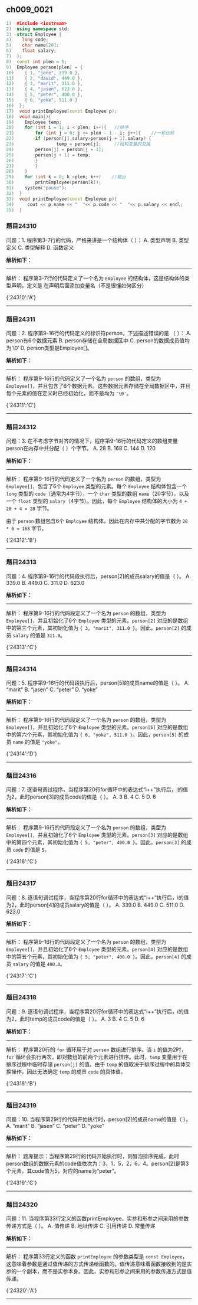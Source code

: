 ## ch009_0021
``` c++
1)  #include <iostream>
2)  using namespace std;
3)  struct Employee {  
4)    long code;
5)    char name[20];
6)    float salary;
7)  };
8)  const int plen = 6;
9)  Employee person[plen] = {
10)    { 1, "jone", 339.0 },
11)    { 2, "david", 449.0 },
12)    { 3, "marit", 311.0 },
13)    { 4, "jasen", 623.0 },
14)    { 5, "peter", 400.0 },
15)    { 6, "yoke", 511.0 }
16)  };
17)  void printEmployee(const Employee p);
18)  void main(){
19)    Employee temp;
20)    for (int i = 1; i < plen; i++){   //排序
21)        for (int j = 0; j <= plen - 1 - i; j++){    //一轮比较
22)        if (person[j].salary>person[j + 1].salary) { 
23)                temp = person[j];     //结构变量的交换
24)        person[j] = person[j + 1];
25)        person[j + 1] = temp;
26)        }
27)        }
28)    }
29)    for (int k = 0; k <plen; k++)    //输出
30)        printEmployee(person[k]);
31)    system("pause");
32)  }
33)  void printEmployee(const Employee p){
34)     cout << p.name << "  "<< p.code << "  "<< p.salary << endl;
35)  }

```
### 题目24310
问题：1.  程序第3-7行的代码，严格来讲是一个结构体（    ）：
A.  类型声明
B.  类型定义
C.  类型解释
D.  函数定义


**解析如下：**

------

解析：
程序第3-7行的代码定义了一个名为 `Employee` 的结构体，这是结构体的类型声明，定义是 在声明后面添加变量名（不是很懂如何区分）

{'24310':'A'}

------

### 题目24311
问题：2.  程序第9-16行的代码定义的标识符person，下述描述错误的是 （    ）：
A.  person有6个数据元素
B.  person存储在全局数据区中
C.  person的数据成员值均为‘\\0’
D.  person类型是Employee[]。


**解析如下：**

------

解析：
程序第9-16行的代码定义了一个名为 `person` 的数组，类型为 `Employee[]`，并且包含了6个数据元素。这些数据元素存储在全局数据区中，并且每个元素的值在定义时已经初始化，而不是均为 `'\0'`。

{'24311':'C'}

------

### 题目24312
问题：3.  在不考虑字节对齐的情况下，程序第9-16行的代码定义的数组变量person在内存中共分配（    ）个字节。
A.  28
B.  168
C.  144
D.  120


**解析如下：**

------

解析：
程序第9-16行的代码定义了一个名为 `person` 的数组，类型为 `Employee[]`，包含了6个 `Employee` 类型的元素。每个 `Employee` 结构体包含一个 `long` 类型的 `code`（通常为4字节），一个 `char` 类型的数组 `name`（20字节），以及一个 `float` 类型的 `salary`（4字节）。因此，每个 `Employee` 结构体的大小为 `4 + 20 + 4 = 28` 字节。

由于 `person` 数组包含6个 `Employee` 结构体，因此在内存中共分配的字节数为 `28 * 6 = 168` 字节。

{'24312':'B'}

------

### 题目24313
问题：4.  程序第9-16行的代码段执行后，person[2]的成员salary的值是（    ）。
A.  339.0
B.  449.0
C.  311.0
D.  623.0


**解析如下：**

------

解析：
程序第9-16行的代码段定义了一个名为 `person` 的数组，类型为 `Employee[]`，并且初始化了6个 `Employee` 类型的元素。`person[2]` 对应的是数组中的第三个元素，其初始化值为 `{ 3, "marit", 311.0 }`。因此，`person[2]` 的成员 `salary` 的值是 `311.0`。

{'24313':'C'}

------

### 题目24314
问题：5.  程序第9-16行的代码段执行后，person[5]的成员name的值是（    ）。
A.  “marit”
B.  “jasen”
C.  “peter”
D.  “yoke”


**解析如下：**

------

解析：
程序第9-16行的代码段定义了一个名为 `person` 的数组，类型为 `Employee[]`，并且初始化了6个 `Employee` 类型的元素。`person[5]` 对应的是数组中的第六个元素，其初始化值为 `{ 6, "yoke", 511.0 }`。因此，`person[5]` 的成员 `name` 的值是 `"yoke"`。

{'24314':'D'}

------

### 题目24316
问题：7.  逐语句调试程序，当程序第20行for循环中的表达式“i++”执行后，i的值为2，此时person[3]的成员code的值是（    ）。
A.  3
B.  4
C.  5
D.  6


**解析如下：**

------

解析：
程序第9-16行的代码段定义了一个名为 `person` 的数组，类型为 `Employee[]`，并且初始化了6个 `Employee` 类型的元素。`person[3]` 对应的是数组中的第四个元素，其初始化值为 `{ 5, "peter", 400.0 }`。因此，`person[3]` 的成员 `code` 的值是 `5`。

{'24316':'C'}

------

### 题目24317
问题：8.  逐语句调试程序，当程序第20行for循环中的表达式“i++”执行后，i的值为2，此时person[4]的成员salary的值是（    ）。
A.  339.0
B.  449.0
C.  511.0
D.  623.0


**解析如下：**

------

解析：
程序第9-16行的代码段定义了一个名为 `person` 的数组，类型为 `Employee[]`，并且初始化了6个 `Employee` 类型的元素。`person[4]` 对应的是数组中的第五个元素，其初始化值为 `{ 5, "peter", 400.0 }`。因此，`person[4]` 的成员 `salary` 的值是 `400.0`。

{'24317':'C'}

------

### 题目24318
问题：9.  逐语句调试程序，当程序第20行for循环中的表达式“i++”执行后，i的值为2，此时temp的成员code的值是（    ）。
A.  3
B.  4
C.  5
D.  6


**解析如下：**

------

解析：
程序第20行的 `for` 循环用于对 `person` 数组进行排序。当 `i` 的值为2时，`for` 循环会执行两次，即对数组的前两个元素进行排序。此时，`temp` 变量用于在排序过程中临时存储 `person[j]` 的值。由于 `temp` 的值取决于排序过程中的具体交换操作，因此无法确定 `temp` 的成员 `code` 的具体值。

{'24318':'B'}

------

### 题目24319
问题：10.  当程序第29行的代码开始执行时，person[2]的成员name的值是（    ）。
A.  “marit”
B.  “jasen”
C.  “peter”
D.  “yoke”


**解析如下：**

------

解析：
题库提示：当程序第29行的代码开始执行时，则冒泡排序完成，此时person数组的数据元素的code值依次为：3，1，5，2，6，4。person[2]是第3个元素，其code值为5，对应的name为“peter”。

{'24319':'C'}

------

### 题目24320
问题：11.  当程序第33行定义的函数printEmployee，实参和形参之间采用的参数传递方式是（    ）。
A.  值传递
B.  地址传递
C.  引用传递
D.  常量传递


**解析如下：**

------

解析：
程序第33行定义的函数 `printEmployee` 的参数类型是 `const Employee`，这意味着参数是通过值传递的方式传递给函数的。值传递意味着函数接收到的是实参的一个副本，而不是实参本身。因此，实参和形参之间采用的参数传递方式是值传递。

{'24320':'A'}

------

